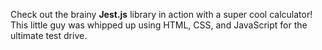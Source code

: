 Check out the brainy **Jest.js** library in action with a super cool calculator! This little guy was whipped up using HTML, CSS, and JavaScript for the ultimate test drive.
